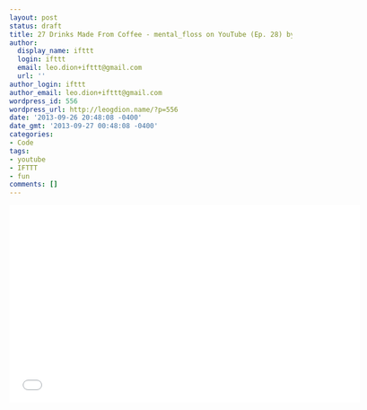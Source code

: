 ```yaml
---
layout: post
status: draft
title: 27 Drinks Made From Coffee - mental_floss on YouTube (Ep. 28) by Mental Floss
author:
  display_name: ifttt
  login: ifttt
  email: leo.dion+ifttt@gmail.com
  url: ''
author_login: ifttt
author_email: leo.dion+ifttt@gmail.com
wordpress_id: 556
wordpress_url: http://leogdion.name/?p=556
date: '2013-09-26 20:48:08 -0400'
date_gmt: '2013-09-27 00:48:08 -0400'
categories:
- Code
tags:
- youtube
- IFTTT
- fun
comments: []
---
```

<iframe width="625" height="352" src="//www.youtube.com/embed/CeTyXKanY_4" frameborder="0" allowfullscreen></iframe>
